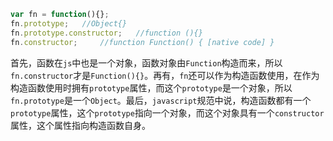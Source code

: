```javascript
var fn = function(){};
fn.prototype;	//Object{}
fn.prototype.constructor;	//function (){}
fn.constructor;		//function Function() { [native code] }
```

首先，函数在`js`中也是一个对象，函数对象由`Function`构造而来，所以`fn.constructor`才是`Function(){}`。再有，`fn`还可以作为构造函数使用，在作为构造函数使用时拥有`prototype`属性，而这个`prototype`是一个对象，所以`fn.prototype`是一个`Object`。最后，`javascript`规范中说，构造函数都有一个`prototype`属性，这个`prototype`指向一个对象，而这个对象具有一个`constructor`属性，这个属性指向构造函数自身。
